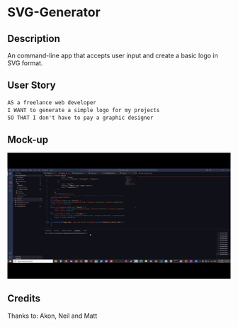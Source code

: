 # SVG-Generator

## Description
An command-line app that accepts user input and create a basic logo in SVG format.

## User Story 
```md
AS a freelance web developer
I WANT to generate a simple logo for my projects
SO THAT I don't have to pay a graphic designer
```

## Mock-up
![Video walkthrough of the command line prompt asking for text, font color, shape and shape color](./images/svgGIF.gif)
## Credits 
Thanks to: 
Akon,
Neil and
Matt 

